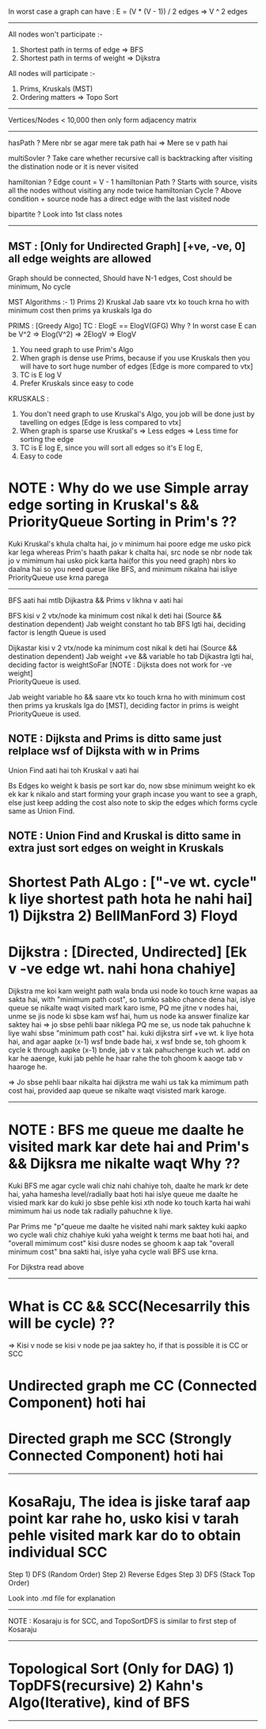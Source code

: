 In worst case a graph can have :   E    =    (V * (V - 1)) / 2  edges     =>     V ^ 2  edges

----------------------------------------------------------------------------------------------

All nodes won't participate :-
1)  Shortest path in terms of edge => BFS
2)  Shortest path in terms of weight => Dijkstra

All nodes will participate :- 
1)  Prims, Kruskals (MST)
2)  Ordering matters => Topo Sort


----------------------------------------------------------------------------------------------------------------------------

Vertices/Nodes < 10,000 then only form adjacency matrix

----------------------------------------------------------------------------------------------------------------------------

hasPath ? Mere nbr se agar mere tak path hai => Mere se v path hai

multiSovler ? Take care whether recursive call is backtracking after visiting the distination node or it is never visited

hamiltonian ? Edge count = V - 1
hamiltonian Path ? Starts with source, visits all the nodes without visiting any node twice
hamiltonian Cycle ? Above condition + source node has a direct edge with the last visited node

bipartite ? Look into 1st class notes

----------------------------------------------------------------------------------------------------------------------------

MST : [Only for Undirected Graph] [+ve, -ve, 0] all edge weights are allowed
---
Graph should be connected, Should have N-1 edges, Cost should be minimum, No cycle

MST Algorithms :-     1) Prims      2) Kruskal
Jab saare vtx ko touch krna ho with minimum cost then prims ya kruskals lga do

PRIMS : [Greedy Algo]  TC : ElogE == ElogV(GFG)  Why ? In worst case E can be V^2 => Elog(V^2) => 2ElogV => ElogV 
1) You need graph to use Prim's Algo
2) When graph is dense use Prims, because if you use Kruskals then you will have to sort huge number of edges  [Edge is more compared to vtx]
3) TC is E log V
4) Prefer Kruskals since easy to code


KRUSKALS :
1) You don't need graph to use Kruskal's Algo, you job will be done just by tavelling on edges  [Edge is less compared to vtx]
2) When graph is sparse use Kruskal's => Less edges => Less time for sorting the edge 
3) TC is E log E, since you will sort all edges so it's E log E, 
4) Easy to code


# NOTE : Why do we use Simple array edge sorting in Kruskal's && PriorityQueue Sorting in Prim's ??
Kuki Kruskal's khula chalta hai, jo v minimum hai poore edge me usko pick kar lega whereas
Prim's haath pakar k chalta hai, src node se nbr node tak jo v mimimum hai usko pick karta hai(for this you need graph)
nbrs ko daalna hai so you need queue like BFS, and minimum nikalna hai isliye PriorityQueue use krna parega

----------------------------------------------------------------------------------------------------------------------------

BFS aati hai mtlb Dijkastra && Prims v likhna v aati hai

BFS kisi v 2 vtx/node ka minimum cost nikal k deti hai (Source && destination dependent) 
Jab weight constant ho tab BFS lgti hai, deciding factor is length
Queue is used

Dijkastar kisi v 2 vtx/node ka minimum cost nikal k deti hai (Source && destination dependent) 
Jab weight +ve && variable ho tab Dijkastra lgti hai, deciding factor is weightSoFar      [NOTE : Dijksta does not work for -ve weight]   
PriorityQueue is used.

Jab weight variable ho && saare vtx ko touch krna ho with minimum cost then prims ya kruskals lga do [MST], deciding factor in prims is weight
PriorityQueue is used.

NOTE : Dijksta and Prims is ditto same just relplace wsf of Dijksta with w in Prims
-----------------------------------------------------------------------------------------------------------------------------------------------

Union Find aati hai toh Kruskal v aati hai

Bs Edges ko weight k basis pe sort kar do, now sbse minimum weight ko ek ek kar k nikalo and start forming your graph incase you want to see a graph,
else just keep adding the cost also note to skip the edges which forms cycle same as Union Find.

NOTE : Union Find and Kruskal is ditto same in extra just sort edges on weight in Kruskals 
-------------------------------------------------------------------------------------------------------------------------------------------------------

# Shortest Path ALgo : ["-ve wt. cycle" k liye shortest path hota he nahi hai]  1) Dijkstra 2) BellManFord 3) Floyd

# Dijkstra : [Directed, Undirected] [Ek v -ve edge wt. nahi hona chahiye]

Dijkstra me koi kam weight path wala bnda usi node ko touch krne wapas aa sakta hai, with "minimum path cost", so tumko sabko chance dena hai, islye queue se nikalte waqt visited mark karo isme, 
PQ me jitne v nodes hai, unme se jis node ki sbse kam wsf hai, hum us node ka answer finalize kar saktey hai
=> jo sbse pehli baar niklega PQ me se, us node tak pahuchne k liye wahi sbse "minimum path cost" hai.
kuki dijkstra sirf +ve wt. k liye hota hai, and agar aapke (x-1) wsf bnde bade hai, x wsf bnde se, toh ghoom k cycle k through aapke (x-1) bnde,
jab v x tak pahuchenge kuch wt. add on kar he aaenge, kuki jab pehle he haar rahe the toh ghoom k aaoge tab v haaroge he.

=> Jo sbse pehli baar nikalta hai dijkstra me wahi us tak ka mimimum path cost hai, provided aap queue se nikalte waqt visisted mark karoge.

---------------------------------------------------------------------------------------------------------------------------------------------------------------------
# NOTE : BFS me queue me daalte he visited mark kar dete hai and Prim's && Dijksra me nikalte waqt Why ??

Kuki BFS me agar cycle wali chiz nahi chahiye toh, daalte he mark kr dete hai, yaha hamesha level/radially baat hoti hai
islye queue me daalte he visied mark kar do kuki jo sbse pehle kisi xth node ko touch karta hai wahi mimimum hai us node tak radially pahuchne k liye.

Par Prims me "p"queue me daalte he visited nahi mark saktey kuki aapko wo cycle wali chiz chahiye kuki yaha weight k terms me baat hoti hai,
and "overall mimimum cost" kisi dusre nodes se ghoom k aap tak "overall minimum cost" bna sakti hai, islye yaha cycle wali BFS use krna.

For Dijkstra read above

----------------------------------------------------------------------------------------------------------------------------------------------------------------------

# What is CC && SCC(Necesarrily this will be cycle) ??
=> Kisi v node se kisi v node pe jaa saktey ho, if that is possible it is CC or SCC 

# Undirected graph me CC (Connected Component) hoti hai
# Directed graph me SCC (Strongly Connected Component) hoti hai

----------------------------------------------------------------------------------------------------------------------------------------------------------------------

# KosaRaju, The idea is jiske taraf aap point kar rahe ho, usko kisi v tarah pehle visited mark kar do to obtain individual SCC

Step 1) DFS (Random Order)
Step 2) Reverse Edges
Step 3) DFS (Stack Top Order)

Look into .md file for explanation

----------------------------------------------------------------------------------------------------------------------------------------------------------------------

NOTE : Kosaraju is for SCC, and TopoSortDFS is similar to first step of Kosaraju

----------------------------------------------------------------------------------------------------------------------------------------------------------------------

# Topological Sort (Only for DAG)  1) TopDFS(recursive)       2) Kahn's Algo(Iterative), kind of BFS

----------------------------------------------------------------------------------------------------------------------------------------------------------------------
